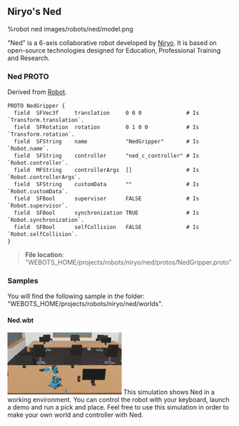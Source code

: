 ## Niryo's Ned

%robot ned images/robots/ned/model.png

"Ned" is a 6-axis collaborative robot developed by [Niryo](https://niryo.com/). It is  based on open-source technologies designed for Education, Professional Training and Research.

### Ned PROTO

Derived from [Robot](../reference/robot.md).

```
PROTO NedGripper {
  field  SFVec3f     translation     0 0 0              # Is `Transform.translation`.
  field  SFRotation  rotation        0 1 0 0            # Is `Transform.rotation`.
  field  SFString    name            "NedGripper"       # Is `Robot.name`.
  field  SFString    controller      "ned_c_controller" # Is `Robot.controller`.
  field  MFString    controllerArgs  []                 # Is `Robot.controllerArgs`.
  field  SFString    customData      ""                 # Is `Robot.customData`.
  field  SFBool      supervisor      FALSE              # Is `Robot.supervisor`.
  field  SFBool      synchronization TRUE               # Is `Robot.synchronization`.
  field  SFBool      selfCollision   FALSE              # Is `Robot.selfCollision`.
}
```

> **File location**: "WEBOTS\_HOME/projects/robots/niryo/ned/protos/NedGripper.proto"

### Samples

You will find the following sample in the folder: "WEBOTS\_HOME/projects/robots/niryo/ned/worlds".

#### Ned.wbt

![ned.wbt.png](images/robots/ned/ned.wbt.thumbnail.jpg) This simulation shows Ned in a working environment. You can control the robot with your keyboard, launch a demo and run a pick and place. Feel free to use this simulation in order to make your own world and controller with Ned. 

